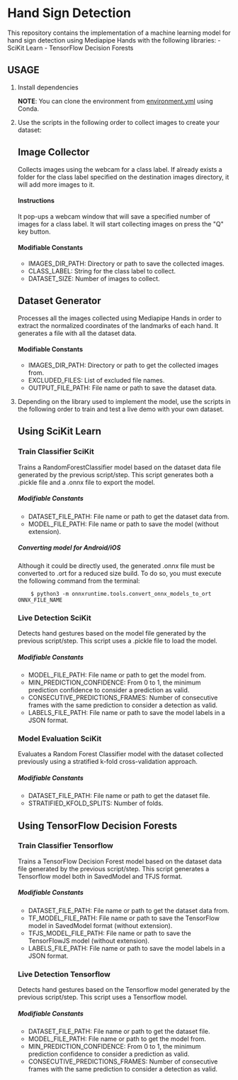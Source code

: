 # Hand Sign Detection

This repository contains the implementation of a machine learning model for hand sign detection using Mediapipe Hands with the following libraries:
	- SciKit Learn
	- TensorFlow Decision Forests

## USAGE

1. Install dependencies

	**NOTE**: You can clone the environment from [environment.yml](https://github.com/danimr99/hand-sign-detection-model/blob/main/environment.yml) using Conda.
	
2. Use the scripts in the following order to collect images to create your dataset:
	## Image Collector
	Collects images using the webcam for a class label. If already exists a folder for the class label specified on the destination images directory, it will add more images to it.

	#### Instructions
	It pop-ups a webcam window that will save a specified number of images for a class label. It will start collecting images on press the "Q" key button.

	#### Modifiable Constants
	- IMAGES_DIR_PATH: Directory or path to save the collected images.
	- CLASS_LABEL: String for the class label to collect.
	- DATASET_SIZE: Number of images to collect.



	## Dataset Generator
	Processes all the images collected using Mediapipe Hands in order to extract the normalized coordinates of the landmarks of each hand. It generates a file with all the dataset data.

	#### Modifiable Constants
	- IMAGES_DIR_PATH: Directory or path to get the collected images from.
	- EXCLUDED_FILES: List of excluded file names.
	- OUTPUT_FILE_PATH: File name or path to save the dataset data.

3. Depending on the library used to implement the model, use the scripts in the following order to train and test a live demo with your own dataset.

	## Using SciKit Learn
	
	### Train Classifier SciKit
	Trains a RandomForestClassifier model based on the dataset data file generated by the previous script/step. This script generates both a .pickle file and a .onnx file to export the model.

	##### Modifiable Constants
	- DATASET_FILE_PATH: File name or path to get the dataset data from.
	- MODEL_FILE_PATH: File name or path to save the model (without extension).

	##### Converting model for Android/iOS
	Although it could be directly used, the generated .onnx file must be converted to .ort for a reduced size build. To do so, you must execute the following command from the terminal:
	
	```console
		$ python3 -m onnxruntime.tools.convert_onnx_models_to_ort ONNX_FILE_NAME
	```



	### Live Detection SciKit
	Detects hand gestures based on the model file generated by the previous script/step. This script uses a .pickle file to load the model.

	##### Modifiable Constants 
	- MODEL_FILE_PATH: File name or path to get the model from.
	- MIN_PREDICTION_CONFIDENCE: From 0 to 1, the minimum prediction confidence to consider a prediction as valid.
	- CONSECUTIVE_PREDICTIONS_FRAMES: Number of consecutive frames with the same prediction to consider a detection as valid.
	- LABELS_FILE_PATH: File name or path to save the model labels in a JSON format.



	###  Model Evaluation SciKit
	Evaluates a Random Forest Classifier model with the dataset collected previously using a stratified k-fold cross-validation approach.

	##### Modifiable Constants 
	- DATASET_FILE_PATH: File name or path to get the dataset file.
	- STRATIFIED_KFOLD_SPLITS: Number of folds.



	## Using TensorFlow Decision Forests

	### Train Classifier Tensorflow
	Trains a TensorFlow Decision Forest model based on the dataset data file generated by the previous script/step. This script generates a Tensorflow model both in SavedModel and TFJS format.

	##### Modifiable Constants
	- DATASET_FILE_PATH: File name or path to get the dataset data from.
	- TF_MODEL_FILE_PATH: File name or path to save the TensorFlow model in SavedModel format (without extension).
	- TFJS_MODEL_FILE_PATH: File name or path to save the TensorFlowJS model (without extension).
	- LABELS_FILE_PATH: File name or path to save the model labels in a JSON format.



	### Live Detection Tensorflow
	Detects hand gestures based on the Tensorflow model generated by the previous script/step. This script uses a Tensorflow model.

	##### Modifiable Constants 
	- DATASET_FILE_PATH: File name or path to get the dataset file.
	- MODEL_FILE_PATH: File name or path to get the model from.
	- MIN_PREDICTION_CONFIDENCE: From 0 to 1, the minimum prediction confidence to consider a prediction as valid.
	- CONSECUTIVE_PREDICTIONS_FRAMES: Number of consecutive frames with the same prediction to consider a detection as valid.
